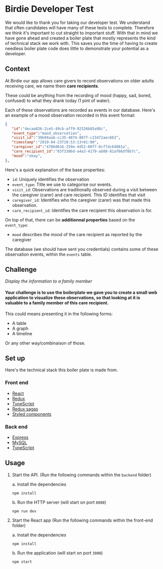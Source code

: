 # Birdie Developer Test
We would like to thank you for taking our developer test. We understand that often candidates will have many of these tests to complete. Therefore we think it's important to cut straight to important stuff. With that in mind we have gone ahead and created a boiler plate that mostly represents the kind of technical stack we work with. This saves you the time of having to create needless boiler plate code does little to demonstrate your potential as a developer.

## Context

At Birdie our app allows care givers to record observations on older adults receiving care, we name them **care recipients**.

These could be anything from the recording of mood (happy, sad, bored, confused) to what they drank today (1 pint of water). 

Each of these observations are recorded as events in our database. Here's an example of a mood observation recorded
in this event format:

``` json
{  
   "id":"decaa026-2ce5-49cb-aff9-92326b85a98c",
   "event_type":"mood_observation",
   "visit_id":"39b94aab-cc35-4874-807f-c23472aec663",
   "timestamp":"2019-04-23T10:53:13+01:00",
   "caregiver_id":"4786d616-259e-4d52-80f7-8cf7dc6d881a",
   "care_recipient_id":"03f3306d-a4a3-4179-ab88-81af66df8b7c",
   "mood":"okay",
},
```

Here's a quick explanation of the base properties:

- `id`: Uniquely identifies the observation  
- `event_type`: Title we use to categorise our events.  
- `visit_id`: Observations are traditionally observed during a visit between the caregiver (carer) and care recipient. This ID identifies that visit  
- `caregiver_id`: Identifies who the caregiver (carer) was that made this observation.
- `care_recipient_id`: Identifies the care recipient this observation is for.

On top of that, there can be **additionnal properties** based on the `event_type`:

- `mood` describes the mood of the care recipient as reported by the caregiver

The database (we should have sent you credentials) contains some of these observation events, within the `events` table.

## Challenge

*Display the information to a family member*

#### Your challenge is to use the boilerplate we gave you to create a small web application to visualize these observations, so that looking at it is valuable to a family member of this care recipient.

This could means presenting it in the following forms:

 - A table
 - A graph
 - A timeline

 Or any other way/combinaison of those.

## Set up

Here's the technical stack this boiler plate is made from.

### Front end
* [React](https://reactjs.org/)
* [Redux](https://redux.js.org/introduction/getting-started)
* [TypeScript](https://www.typescriptlang.org/)
* [Redux sagas](https://redux-saga.js.org/docs/introduction/BeginnerTutorial.html)
* [Styled components](https://www.styled-components.com/)

### Back end
* [Express](https://expressjs.com/)
* [MySQL](https://www.mysql.com/)
* [TypeScript](https://www.typescriptlang.org/)

## Usage

1. Start the API. (Run the following commands within the `backend` folder)

   a. Install the dependencies
   ```
   npm install
   ```
   
   b. Run the HTTP server (will start on port `8000`)
   ```
   npm run dev
   ```
2. Start the React app  (Run the following commands within the front-end folder)

    a. Install the dependencies
   ```
   npm install
   ```
   
   b. Run the application (will start on port `3000`)
   ```
   npm start
   ```
